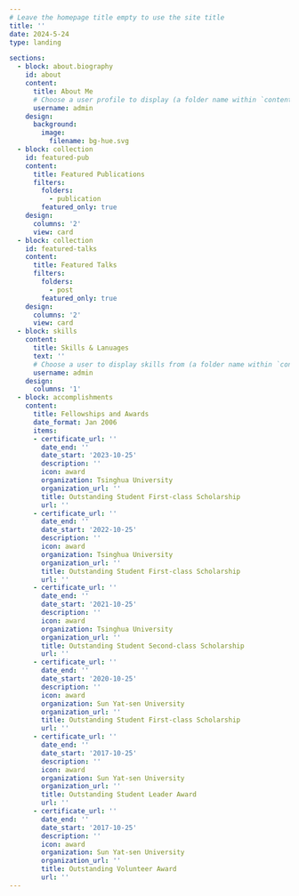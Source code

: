 ```yaml
---
# Leave the homepage title empty to use the site title
title: ''
date: 2024-5-24
type: landing

sections:
  - block: about.biography
    id: about
    content:
      title: About Me
      # Choose a user profile to display (a folder name within `content/authors/`)
      username: admin
    design:
      background:
        image:
          filename: bg-hue.svg
  - block: collection
    id: featured-pub
    content:
      title: Featured Publications
      filters:
        folders:
          - publication
        featured_only: true
    design:
      columns: '2'
      view: card
  - block: collection
    id: featured-talks
    content:
      title: Featured Talks
      filters:
        folders:
          - post
        featured_only: true
    design:
      columns: '2'
      view: card
  - block: skills
    content:
      title: Skills & Lanuages
      text: ''
      # Choose a user to display skills from (a folder name within `content/authors/`)
      username: admin
    design:
      columns: '1'
  - block: accomplishments
    content:
      title: Fellowships and Awards
      date_format: Jan 2006
      items:
      - certificate_url: ''
        date_end: ''
        date_start: '2023-10-25'
        description: ''
        icon: award
        organization: Tsinghua University
        organization_url: ''
        title: Outstanding Student First-class Scholarship
        url: ''
      - certificate_url: ''
        date_end: ''
        date_start: '2022-10-25'
        description: ''
        icon: award
        organization: Tsinghua University
        organization_url: ''
        title: Outstanding Student First-class Scholarship
        url: ''
      - certificate_url: ''
        date_end: ''
        date_start: '2021-10-25'
        description: ''
        icon: award
        organization: Tsinghua University
        organization_url: ''
        title: Outstanding Student Second-class Scholarship
        url: ''
      - certificate_url: ''
        date_end: ''
        date_start: '2020-10-25'
        description: ''
        icon: award
        organization: Sun Yat-sen University
        organization_url: ''
        title: Outstanding Student First-class Scholarship
        url: ''
      - certificate_url: ''
        date_end: ''
        date_start: '2017-10-25'
        description: ''
        icon: award
        organization: Sun Yat-sen University
        organization_url: ''
        title: Outstanding Student Leader Award
        url: ''
      - certificate_url: ''
        date_end: ''
        date_start: '2017-10-25'
        description: ''
        icon: award
        organization: Sun Yat-sen University
        organization_url: ''
        title: Outstanding Volunteer Award
        url: ''
---
```

